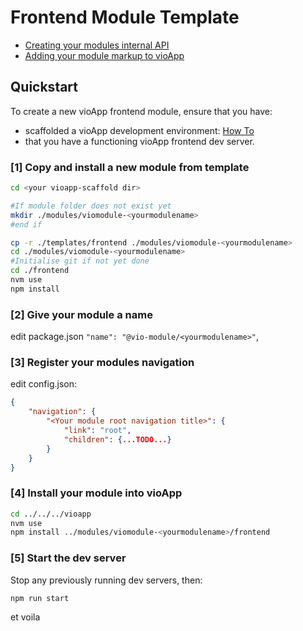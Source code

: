 # Frontend Module Template #
- [Creating your modules internal API](./src/Session.html)
- [Adding your module markup to vioApp](./src/components/ModuleComponent.html)

## Quickstart
To create a new vioApp frontend module, ensure that you have:
- scaffolded a vioApp development environment: [How To](../../README.html)
- that you have a functioning vioApp frontend dev server.

### [1] Copy and install a new module from template
```bash
cd <your vioapp-scaffold dir>

#If module folder does not exist yet
mkdir ./modules/viomodule-<yourmodulename>
#end if 

cp -r ./templates/frontend ./modules/viomodule-<yourmodulename>
cd ./modules/viomodule-<yourmodulename>
#Initialise git if not yet done
cd ./frontend
nvm use
npm install

```
### [2] Give your module a name
edit package.json ``"name": "@vio-module/<yourmodulename>"``,

### [3] Register your modules navigation
edit config.json:
```json
{
    "navigation": {
        "<Your module root navigation title>": {
            "link": "root",
            "children": {...TODO...}
        }
    }
}
```

### [4] Install your module into vioApp
```bash
cd ../../../vioapp
nvm use
npm install ../modules/viomodule-<yourmodulename>/frontend
```
### [5] Start the dev server
Stop any previously running dev servers, then:
```bash
npm run start
```

et voila
